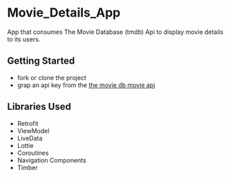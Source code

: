 # Movie_Details_App
App that consumes The Movie Database (tmdb) Api to display movie details to its users.

## Getting Started
* fork or clone the project
* grap an api key from the [the movie db movie api](https://developers.themoviedb.org/3/)

## Libraries Used
* Retrofit
* ViewModel
* LiveData
* Lottie
* Coroutines
* Navigation Components
* Timber
